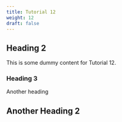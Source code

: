 ```yaml
---
title: Tutorial 12
weight: 12
draft: false
---
```


## Heading 2

This is some dummy content for Tutorial 12.

### Heading 3

Another heading

## Another Heading 2

